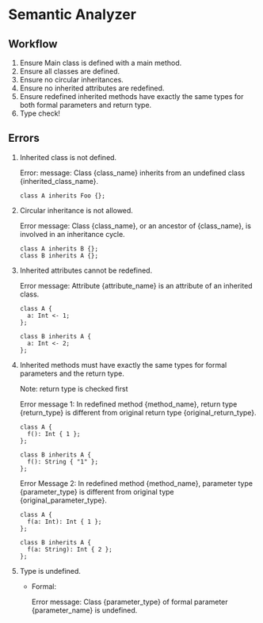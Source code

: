 # Semantic Analyzer

## Workflow

1. Ensure Main class is defined with a main method.
1. Ensure all classes are defined.
1. Ensure no circular inheritances.
1. Ensure no inherited attributes are redefined.
1. Ensure redefined inherited methods have exactly the same types for both formal parameters and return type.
1. Type check!

## Errors

1. Inherited class is not defined.

   Error: message: Class {class_name} inherits from an undefined class {inherited_class_name}.

   ```
   class A inherits Foo {};
   ```

1. Circular inheritance is not allowed.

   Error message: Class {class_name}, or an ancestor of {class_name}, is involved in an inheritance cycle.

   ```
   class A inherits B {};
   class B inherits A {};
   ```

1. Inherited attributes cannot be redefined.

   Error message: Attribute {attribute_name} is an attribute of an inherited class.

   ```
   class A {
     a: Int <- 1;
   };

   class B inherits A {
     a: Int <- 2;
   };
   ```

1. Inherited methods must have exactly the same types for formal parameters and the return type.

   Note: return type is checked first

   Error message 1: In redefined method {method_name}, return type {return_type} is different from original return type {original_return_type}.

   ```
   class A {
     f(): Int { 1 };
   };

   class B inherits A {
     f(): String { "1" };
   };
   ```

   Error Message 2: In redefined method {method_name}, parameter type {parameter_type} is different from original type {original_parameter_type}.

   ```
   class A {
     f(a: Int): Int { 1 };
   };

   class B inherits A {
     f(a: String): Int { 2 };
   };
   ```

1. Type is undefined.

   - Formal:

     Error message: Class {parameter_type} of formal parameter {parameter_name} is undefined.
